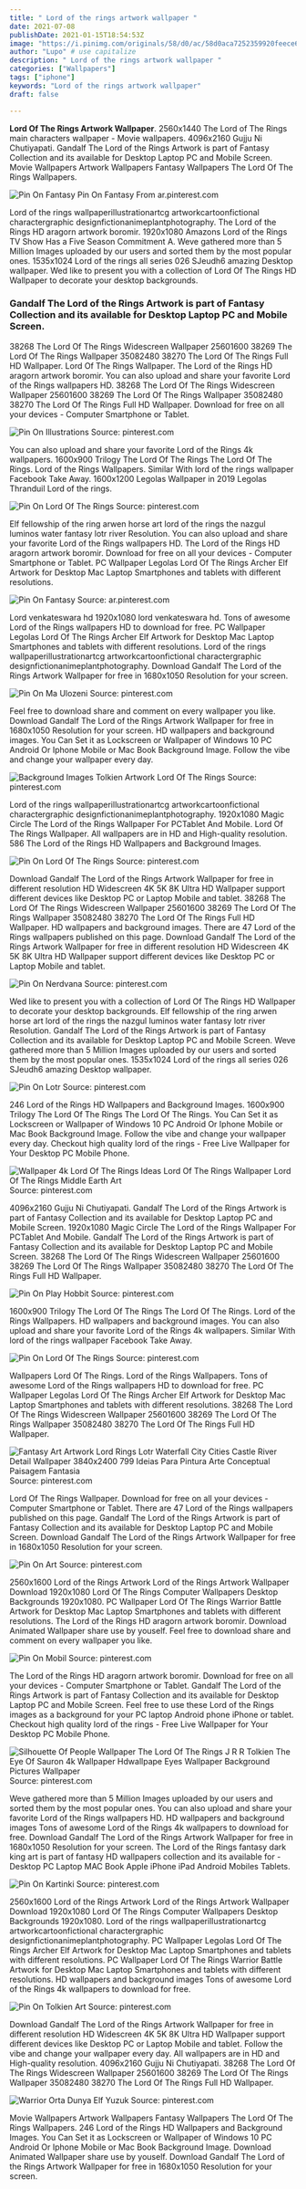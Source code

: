 ```yaml
---
title: " Lord of the rings artwork wallpaper "
date: 2021-07-08
publishDate: 2021-01-15T18:54:53Z
image: "https://i.pinimg.com/originals/58/d0/ac/58d0aca7252359920feece631d54f15a.jpg"
author: "Lupo" # use capitalize
description: " Lord of the rings artwork wallpaper "
categories: ["Wallpapers"]
tags: ["iphone"]
keywords: "Lord of the rings artwork wallpaper"
draft: false

---
```



**Lord Of The Rings Artwork Wallpaper**. 2560x1440 The Lord of The Rings main characters wallpaper - Movie wallpapers. 4096x2160 Gujju Ni Chutiyapati. Gandalf The Lord of the Rings Artwork is part of Fantasy Collection and its available for Desktop Laptop PC and Mobile Screen. Movie Wallpapers Artwork Wallpapers Fantasy Wallpapers The Lord Of The Rings Wallpapers.

![Pin On Fantasy](https://i.pinimg.com/originals/30/5d/7b/305d7bb40a67817c67f4ee806ee8f1e7.jpg "Pin On Fantasy")
Pin On Fantasy From ar.pinterest.com


Lord of the rings wallpaperillustrationartcg artworkcartoonfictional charactergraphic designfictionanimeplantphotography. The Lord of the Rings HD aragorn artwork boromir. 1920x1080 Amazons Lord of the Rings TV Show Has a Five Season Commitment A. Weve gathered more than 5 Million Images uploaded by our users and sorted them by the most popular ones. 1535x1024 Lord of the rings all series 026 SJeudh6 amazing Desktop wallpaper. Wed like to present you with a collection of Lord Of The Rings HD Wallpaper to decorate your desktop backgrounds.

### Gandalf The Lord of the Rings Artwork is part of Fantasy Collection and its available for Desktop Laptop PC and Mobile Screen.

38268 The Lord Of The Rings Widescreen Wallpaper 25601600 38269 The Lord Of The Rings Wallpaper 35082480 38270 The Lord Of The Rings Full HD Wallpaper. Lord Of The Rings Wallpaper. The Lord of the Rings HD aragorn artwork boromir. You can also upload and share your favorite Lord of the Rings wallpapers HD. 38268 The Lord Of The Rings Widescreen Wallpaper 25601600 38269 The Lord Of The Rings Wallpaper 35082480 38270 The Lord Of The Rings Full HD Wallpaper. Download for free on all your devices - Computer Smartphone or Tablet.


![Pin On Illustrations](https://i.pinimg.com/originals/a2/5b/22/a25b22e84144d268eda0259491e51c88.jpg "Pin On Illustrations")
Source: pinterest.com

You can also upload and share your favorite Lord of the Rings 4k wallpapers. 1600x900 Trilogy The Lord Of The Rings The Lord Of The Rings. Lord of the Rings Wallpapers. Similar With lord of the rings wallpaper Facebook Take Away. 1600x1200 Legolas Wallpaper in 2019 Legolas Thranduil Lord of the rings.

![Pin On Lord Of The Rings](https://i.pinimg.com/originals/57/3a/19/573a197fc5fb5d3502297585fa5a4b63.jpg "Pin On Lord Of The Rings")
Source: pinterest.com

Elf fellowship of the ring arwen horse art lord of the rings the nazgul luminos water fantasy lotr river Resolution. You can also upload and share your favorite Lord of the Rings wallpapers HD. The Lord of the Rings HD aragorn artwork boromir. Download for free on all your devices - Computer Smartphone or Tablet. PC Wallpaper Legolas Lord Of The Rings Archer Elf Artwork for Desktop Mac Laptop Smartphones and tablets with different resolutions.

![Pin On Fantasy](https://i.pinimg.com/originals/30/5d/7b/305d7bb40a67817c67f4ee806ee8f1e7.jpg "Pin On Fantasy")
Source: ar.pinterest.com

Lord venkateswara hd 1920x1080 lord venkateswara hd. Tons of awesome Lord of the Rings wallpapers HD to download for free. PC Wallpaper Legolas Lord Of The Rings Archer Elf Artwork for Desktop Mac Laptop Smartphones and tablets with different resolutions. Lord of the rings wallpaperillustrationartcg artworkcartoonfictional charactergraphic designfictionanimeplantphotography. Download Gandalf The Lord of the Rings Artwork Wallpaper for free in 1680x1050 Resolution for your screen.

![Pin On Ma Ulozeni](https://i.pinimg.com/originals/00/8b/7f/008b7fc4a0649597d797bb05de224f37.jpg "Pin On Ma Ulozeni")
Source: pinterest.com

Feel free to download share and comment on every wallpaper you like. Download Gandalf The Lord of the Rings Artwork Wallpaper for free in 1680x1050 Resolution for your screen. HD wallpapers and background images. You Can Set it as Lockscreen or Wallpaper of Windows 10 PC Android Or Iphone Mobile or Mac Book Background Image. Follow the vibe and change your wallpaper every day.

![Background Images Tolkien Artwork Lord Of The Rings](https://i.pinimg.com/originals/5e/e3/76/5ee376bee71f119803c6e3588bd0a534.jpg "Background Images Tolkien Artwork Lord Of The Rings")
Source: pinterest.com

Lord of the rings wallpaperillustrationartcg artworkcartoonfictional charactergraphic designfictionanimeplantphotography. 1920x1080 Magic Circle The Lord of the Rings Wallpaper For PCTablet And Mobile. Lord Of The Rings Wallpaper. All wallpapers are in HD and High-quality resolution. 586 The Lord of the Rings HD Wallpapers and Background Images.

![Pin On Lord Of The Rings](https://i.pinimg.com/originals/33/e6/79/33e67904c7ced71cf07e1c3dac5f0b4c.jpg "Pin On Lord Of The Rings")
Source: pinterest.com

Download Gandalf The Lord of the Rings Artwork Wallpaper for free in different resolution HD Widescreen 4K 5K 8K Ultra HD Wallpaper support different devices like Desktop PC or Laptop Mobile and tablet. 38268 The Lord Of The Rings Widescreen Wallpaper 25601600 38269 The Lord Of The Rings Wallpaper 35082480 38270 The Lord Of The Rings Full HD Wallpaper. HD wallpapers and background images. There are 47 Lord of the Rings wallpapers published on this page. Download Gandalf The Lord of the Rings Artwork Wallpaper for free in different resolution HD Widescreen 4K 5K 8K Ultra HD Wallpaper support different devices like Desktop PC or Laptop Mobile and tablet.

![Pin On Nerdvana](https://i.pinimg.com/originals/c9/ae/d7/c9aed7d43861c27be33c59fc8164d5e7.jpg "Pin On Nerdvana")
Source: pinterest.com

Wed like to present you with a collection of Lord Of The Rings HD Wallpaper to decorate your desktop backgrounds. Elf fellowship of the ring arwen horse art lord of the rings the nazgul luminos water fantasy lotr river Resolution. Gandalf The Lord of the Rings Artwork is part of Fantasy Collection and its available for Desktop Laptop PC and Mobile Screen. Weve gathered more than 5 Million Images uploaded by our users and sorted them by the most popular ones. 1535x1024 Lord of the rings all series 026 SJeudh6 amazing Desktop wallpaper.

![Pin On Lotr](https://i.pinimg.com/originals/57/e5/dd/57e5dd5212fd8764ce946f7c8a0c65f4.jpg "Pin On Lotr")
Source: pinterest.com

246 Lord of the Rings HD Wallpapers and Background Images. 1600x900 Trilogy The Lord Of The Rings The Lord Of The Rings. You Can Set it as Lockscreen or Wallpaper of Windows 10 PC Android Or Iphone Mobile or Mac Book Background Image. Follow the vibe and change your wallpaper every day. Checkout high quality lord of the rings - Free Live Wallpaper for Your Desktop PC Mobile Phone.

![Wallpaper 4k Lord Of The Rings Ideas Lord Of The Rings Wallpaper Lord Of The Rings Middle Earth Art](https://i.pinimg.com/originals/60/04/d6/6004d63ca54cd65c47838aadeeb4b031.jpg "Wallpaper 4k Lord Of The Rings Ideas Lord Of The Rings Wallpaper Lord Of The Rings Middle Earth Art")
Source: pinterest.com

4096x2160 Gujju Ni Chutiyapati. Gandalf The Lord of the Rings Artwork is part of Fantasy Collection and its available for Desktop Laptop PC and Mobile Screen. 1920x1080 Magic Circle The Lord of the Rings Wallpaper For PCTablet And Mobile. Gandalf The Lord of the Rings Artwork is part of Fantasy Collection and its available for Desktop Laptop PC and Mobile Screen. 38268 The Lord Of The Rings Widescreen Wallpaper 25601600 38269 The Lord Of The Rings Wallpaper 35082480 38270 The Lord Of The Rings Full HD Wallpaper.

![Pin On Play Hobbit](https://i.pinimg.com/originals/ac/e3/d5/ace3d5cbd8cf58cd3ae40179d41e27f6.jpg "Pin On Play Hobbit")
Source: pinterest.com

1600x900 Trilogy The Lord Of The Rings The Lord Of The Rings. Lord of the Rings Wallpapers. HD wallpapers and background images. You can also upload and share your favorite Lord of the Rings 4k wallpapers. Similar With lord of the rings wallpaper Facebook Take Away.

![Pin On Lord Of The Rings](https://i.pinimg.com/736x/2d/ae/0b/2dae0b48940488cdcc2694b4606c601b.jpg "Pin On Lord Of The Rings")
Source: pinterest.com

Wallpapers Lord Of The Rings. Lord of the Rings Wallpapers. Tons of awesome Lord of the Rings wallpapers HD to download for free. PC Wallpaper Legolas Lord Of The Rings Archer Elf Artwork for Desktop Mac Laptop Smartphones and tablets with different resolutions. 38268 The Lord Of The Rings Widescreen Wallpaper 25601600 38269 The Lord Of The Rings Wallpaper 35082480 38270 The Lord Of The Rings Full HD Wallpaper.

![Fantasy Art Artwork Lord Rings Lotr Waterfall City Cities Castle River Detail Wallpaper 3840x2400 799 Ideias Para Pintura Arte Conceptual Paisagem Fantasia](https://i.pinimg.com/originals/09/9d/0c/099d0c5b45779069c91ee7e623f88963.jpg "Fantasy Art Artwork Lord Rings Lotr Waterfall City Cities Castle River Detail Wallpaper 3840x2400 799 Ideias Para Pintura Arte Conceptual Paisagem Fantasia")
Source: pinterest.com

Lord Of The Rings Wallpaper. Download for free on all your devices - Computer Smartphone or Tablet. There are 47 Lord of the Rings wallpapers published on this page. Gandalf The Lord of the Rings Artwork is part of Fantasy Collection and its available for Desktop Laptop PC and Mobile Screen. Download Gandalf The Lord of the Rings Artwork Wallpaper for free in 1680x1050 Resolution for your screen.

![Pin On Art](https://i.pinimg.com/736x/a8/88/cc/a888ccdc196683d16803fc8aec2ba3b5.jpg "Pin On Art")
Source: pinterest.com

2560x1600 Lord of the Rings Artwork Lord of the Rings Artwork Wallpaper Download 1920x1080 Lord Of The Rings Computer Wallpapers Desktop Backgrounds 1920x1080. PC Wallpaper Lord Of The Rings Warrior Battle Artwork for Desktop Mac Laptop Smartphones and tablets with different resolutions. The Lord of the Rings HD aragorn artwork boromir. Download Animated Wallpaper share use by youself. Feel free to download share and comment on every wallpaper you like.

![Pin On Mobil](https://i.pinimg.com/736x/2b/06/14/2b0614889b146857a17f891c5f8c9da8.jpg "Pin On Mobil")
Source: pinterest.com

The Lord of the Rings HD aragorn artwork boromir. Download for free on all your devices - Computer Smartphone or Tablet. Gandalf The Lord of the Rings Artwork is part of Fantasy Collection and its available for Desktop Laptop PC and Mobile Screen. Feel free to use these Lord of the Rings images as a background for your PC laptop Android phone iPhone or tablet. Checkout high quality lord of the rings - Free Live Wallpaper for Your Desktop PC Mobile Phone.

![Silhouette Of People Wallpaper The Lord Of The Rings J R R Tolkien The Eye Of Sauron 4k Wallpaper Hdwallpape Eyes Wallpaper Background Pictures Wallpaper](https://i.pinimg.com/originals/b4/57/0f/b4570f86fed3521225a0d11a38a55e40.jpg "Silhouette Of People Wallpaper The Lord Of The Rings J R R Tolkien The Eye Of Sauron 4k Wallpaper Hdwallpape Eyes Wallpaper Background Pictures Wallpaper")
Source: pinterest.com

Weve gathered more than 5 Million Images uploaded by our users and sorted them by the most popular ones. You can also upload and share your favorite Lord of the Rings wallpapers HD. HD wallpapers and background images Tons of awesome Lord of the Rings 4k wallpapers to download for free. Download Gandalf The Lord of the Rings Artwork Wallpaper for free in 1680x1050 Resolution for your screen. The Lord of the Rings fantasy dark king art is part of fantasy HD wallpapers collection and its available for - Desktop PC Laptop MAC Book Apple iPhone iPad Android Mobiles Tablets.

![Pin On Kartinki](https://i.pinimg.com/originals/8a/cf/ba/8acfba7417b2d15fcc86f0c9252a60b7.jpg "Pin On Kartinki")
Source: pinterest.com

2560x1600 Lord of the Rings Artwork Lord of the Rings Artwork Wallpaper Download 1920x1080 Lord Of The Rings Computer Wallpapers Desktop Backgrounds 1920x1080. Lord of the rings wallpaperillustrationartcg artworkcartoonfictional charactergraphic designfictionanimeplantphotography. PC Wallpaper Legolas Lord Of The Rings Archer Elf Artwork for Desktop Mac Laptop Smartphones and tablets with different resolutions. PC Wallpaper Lord Of The Rings Warrior Battle Artwork for Desktop Mac Laptop Smartphones and tablets with different resolutions. HD wallpapers and background images Tons of awesome Lord of the Rings 4k wallpapers to download for free.

![Pin On Tolkien Art](https://i.pinimg.com/originals/d7/42/2d/d7422dbbd3b94eef5b539408950ce0ff.png "Pin On Tolkien Art")
Source: pinterest.com

Download Gandalf The Lord of the Rings Artwork Wallpaper for free in different resolution HD Widescreen 4K 5K 8K Ultra HD Wallpaper support different devices like Desktop PC or Laptop Mobile and tablet. Follow the vibe and change your wallpaper every day. All wallpapers are in HD and High-quality resolution. 4096x2160 Gujju Ni Chutiyapati. 38268 The Lord Of The Rings Widescreen Wallpaper 25601600 38269 The Lord Of The Rings Wallpaper 35082480 38270 The Lord Of The Rings Full HD Wallpaper.

![Warrior Orta Dunya Elf Yuzuk](https://i.pinimg.com/originals/58/d0/ac/58d0aca7252359920feece631d54f15a.jpg "Warrior Orta Dunya Elf Yuzuk")
Source: pinterest.com

Movie Wallpapers Artwork Wallpapers Fantasy Wallpapers The Lord Of The Rings Wallpapers. 246 Lord of the Rings HD Wallpapers and Background Images. You Can Set it as Lockscreen or Wallpaper of Windows 10 PC Android Or Iphone Mobile or Mac Book Background Image. Download Animated Wallpaper share use by youself. Download Gandalf The Lord of the Rings Artwork Wallpaper for free in 1680x1050 Resolution for your screen.

